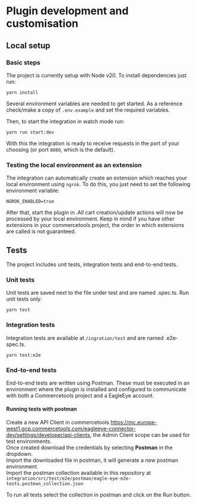 # Plugin development and customisation

## Local setup

### Basic steps

The project is currently setup with Node v20. To install dependencies just run:
```shell
yarn install
```

Several environment variables are needed to get started. As a reference check/make a copy of `.env.example` and
set the required variables.

Then, to start the integration in watch mode run:
```shell
yarn run start:dev
```

With this the integration is ready to receive requests in the port of your choosing (or port `8080`, which is
the default).

### Testing the local environment as an extension

The integration can automatically create an extension which reaches your local environment using `ngrok`.
To do this, you just need to set the following environment variable:

```shell
NGROK_ENABLED=true
```

After that, start the plugin in .All cart creation/update actions will now be processed by your local environment. Keep in mind if you have
other extensions in your commercetools project, the order in which extensions are called is not guaranteed.


## Tests

The project includes unit tests, integration tests and end-to-end tests.

### Unit tests

Unit tests are saved next to the file under test and are named <file-to-test>.spec.ts. Run unit tests only:

```shell
yarn test
```

### Integration tests

Integration tests are available at `/ingration/test` and are named <prefix>.e2e-spec.ts.

```shell
yarn test:e2e
```

### End-to-end tests

End-to-end tests are written using Postman. These must be executed in an environment where the plugin is installed and
configured to communicate with both a Commercetools project and a EagleEye account.

#### Running tests with postman

Create a new API Client in
commercetools https://mc.europe-west1.gcp.commercetools.com/eagleeye-connector-dev/settings/developer/api-clients, the
Admin Client scope can be used for test environments.  
Once created download the credentials by selecting **Postman** in the dropdown.  
Import the downloaded file in postman, it will generate a new postman environment.  
Import the postman collection available in this repository
at `integration/src/test/e2e/postman/eagle-eye-e2e-tests.postman_collection.json`

To run all tests select the collection in postman and click on the Run button.